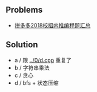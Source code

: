 ## Problems

- [拼多多2018校招内推编程题汇总](https://www.nowcoder.com/test/6161937/summary)

## Solution

- a / 跟 [../0/d.cpp](../0/d.cpp) 重复了
- b / 字符串乘法
- c / 贪心
- d / bfs + 状态压缩